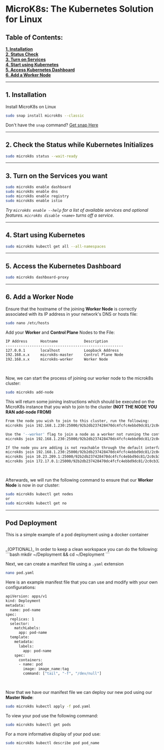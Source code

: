 # MicroK8s: The Kubernetes Solution for Linux

## Table of Contents:
**[1. Installation](https://github.com/Young00001/MicroK8s/blob/main/README.md#1-installation)**<br>
**[2. Status Check](https://github.com/Young00001/MicroK8s/blob/main/README.md#2-check-the-status-while-kubernetes-initializes)**<br>
**[3. Turn on Services](https://github.com/Young00001/MicroK8s/blob/main/README.md#3-turn-on-the-services-you-want)**<br>
**[4. Start using Kubernetes](https://github.com/Young00001/MicroK8s/tree/main#4-start-using-kubernetes)**<br>
**[5. Access Kubernetes Dashboard](https://github.com/Young00001/MicroK8s/tree/main#5-access-the-kubernetes-dashboard)**<br>
**[6. Add a Worker Node](https://github.com/Young00001/MicroK8s#6-add-a-worker-node)**
***
## 1. Installation
Install MicroK8s on Linux
```bash
sudo snap install microk8s --classic
```
Don't have the `snap` command? [Get snap Here](https://snapcraft.io/docs/installing-snapd)

***
## 2. Check the Status while Kubernetes Initializes
```bash
sudo microk8s status --wait-ready
```

***
## 3. Turn on the Services you want
```bash
sudo microk8s enable dashboard
sudo microk8s enable dns
sudo microk8s enable registry
sudo microk8s enable istio
```
_Try `microk8s enable --help` for a list of available services and optional features. `microk8s disable <name>` turns off a service._

***
## 4. Start using Kubernetes
```bash
sudo microk8s kubectl get all --all-namespaces
```

***
## 5. Access the Kubernetes Dashboard
```bash
sudo microk8s dashboard-proxy
```
***
## 6. Add a Worker Node
Ensure that the hostname of the joining **Worker Node** is correctly associated with its IP address in your network's DNS or hosts file:
```bash
sudo nano /etc/hosts
```
Add your **Worker** and **Control Plane** Nodes to the File:
```bash
IP Address      Hostname            Description
------------------------------------------------------
127.0.0.1       localhost           Loopback Address
192.168.x.x     microk8s-master     Control Plane Node
192.168.x.x     microk8s-worker     Worker Node
```

<br>

Now, we can start the process of joining our worker node to the microk8s cluster:
```bash
sudo microk8s add-node
```

This will return some joining instructions which should be executed on the MicroK8s instance that you wish to join to the cluster **(NOT THE NODE YOU RAN add-node FROM)**

```bash
From the node you wish to join to this cluster, run the following:
microk8s join 192.168.1.230:25000/92b2db237428470dc4fcfc4ebbd9dc81/2c0cb3284b05

Use the '--worker' flag to join a node as a worker not running the control plane, eg:
microk8s join 192.168.1.230:25000/92b2db237428470dc4fcfc4ebbd9dc81/2c0cb3284b05 --worker

If the node you are adding is not reachable through the default interface you can use one of the following:
microk8s join 192.168.1.230:25000/92b2db237428470dc4fcfc4ebbd9dc81/2c0cb3284b05
microk8s join 10.23.209.1:25000/92b2db237428470dc4fcfc4ebbd9dc81/2c0cb3284b05
microk8s join 172.17.0.1:25000/92b2db237428470dc4fcfc4ebbd9dc81/2c0cb3284b05
```

<br>

Afterwards, we will run the following command to ensure that our **Worker Node** is now in our cluster:
```bash
sudo microk8s kubectl get nodes
or
sudo microk8s kubectl get no
```

***
## Pod Deployment
This is a simple example of a pod deployment using a docker container

<br>
_(OPTIONAL)_
In order to keep a clean workspace you can do the following:
```bash
mkdir ~/Deployment && cd ~/Deployment
```

<br>

Next, we can create a manifest file using a `.yaml` extension
```bash
nano pod.yaml
```
Here is an example manifest file that you can use and modify with your own configurations:
```bash
apiVersion: apps/v1
kind: Deployment
metadata:
  name: pod-name
spec:
  replicas: 1
  selector:
    matchLabels:
      app: pod-name
  template:
    metadata:
      labels:
        app: pod-name
    spec:
      containers:
      - name: pod
        image: image_name:tag
        command: ["tail", "-f", "/dev/null"]
```

<br>

Now that we have our manifest file we can deploy our new pod using our **Master Node**:
```bash
sudo microk8s kubectl apply -f pod.yaml
```
To view your pod use the following command:
```bash
sudo microk8s kubectl get pods
```
For a more informative display of your pod use:
```bash
sudo microk8s kubectl describe pod pod_name
```
